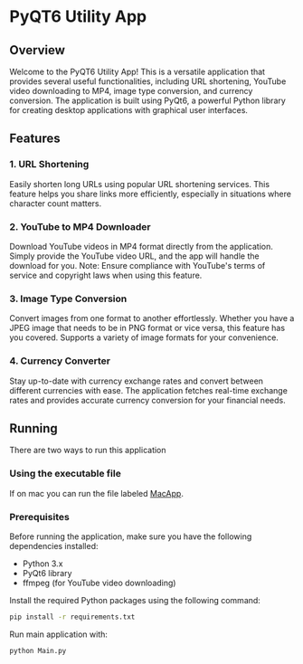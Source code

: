 # PyQT6 Utility App

## Overview

Welcome to the PyQT6 Utility App! This is a versatile application that provides several useful functionalities, including URL shortening, YouTube video downloading to MP4, image type conversion, and currency conversion. The application is built using PyQt6, a powerful Python library for creating desktop applications with graphical user interfaces.

## Features

### 1. URL Shortening

Easily shorten long URLs using popular URL shortening services. This feature helps you share links more efficiently, especially in situations where character count matters.

### 2. YouTube to MP4 Downloader

Download YouTube videos in MP4 format directly from the application. Simply provide the YouTube video URL, and the app will handle the download for you. Note: Ensure compliance with YouTube's terms of service and copyright laws when using this feature.

### 3. Image Type Conversion

Convert images from one format to another effortlessly. Whether you have a JPEG image that needs to be in PNG format or vice versa, this feature has you covered. Supports a variety of image formats for your convenience.

### 4. Currency Converter

Stay up-to-date with currency exchange rates and convert between different currencies with ease. The application fetches real-time exchange rates and provides accurate currency conversion for your financial needs.

## Running

There are two ways to run this application

### Using the executable file
If on mac you can run the file labeled [MacApp](MacApp).

### Prerequisites


Before running the application, make sure you have the following dependencies installed:

- Python 3.x
- PyQt6 library
- ffmpeg (for YouTube video downloading)

Install the required Python packages using the following command:

```bash
pip install -r requirements.txt
```

Run main application with:
```bash
python Main.py
```

